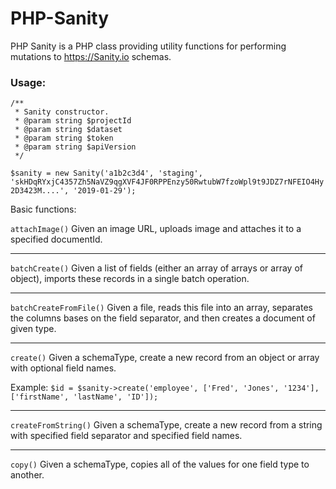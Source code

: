 # PHP-Sanity

PHP Sanity is a PHP class providing utility functions for performing mutations to https://Sanity.io schemas.

### Usage:


    /**
     * Sanity constructor.
     * @param string $projectId
     * @param string $dataset
     * @param string $token
     * @param string $apiVersion
     */
    
`$sanity = new Sanity('a1b2c3d4',
    'staging',
    'skHDqRYxjC4357Zh5NaVZ9qgXVF4JF0RPPEnzy50RwtubW7fzoWpl9t9JDZ7rNFEIO4Hy2D3423M....',
    '2019-01-29');
    `



 Basic functions:
 
`attachImage()` 
Given an image URL, uploads image and attaches it to a specified documentId.

----
`batchCreate()`
Given a list of fields (either an array of arrays or array of object), imports these records in a single batch operation.

----
`batchCreateFromFile()`
Given a file, reads this file into an array, separates the columns bases on the field separator, and then creates a document of given type.

----
`create()`
Given a schemaType, create a new record from an object or array with optional field names.

Example:
`$id = $sanity->create('employee', ['Fred', 'Jones', '1234'], ['firstName', 'lastName', 'ID']);`

----

`createFromString()`
Given a schemaType, create a new record from a string with specified field separator and specified field names.

----

`copy()`
Given a schemaType, copies all of the values for one field type to another.


